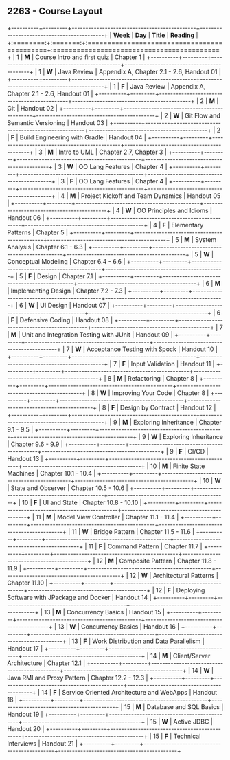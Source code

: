 ## 2263 - Course Layout

+----------+---------+---------------------------------------------+-------------------------------------------+
| **Week** | **Day** | **Title**                                   | **Reading**                               |
+:========:+:=======:+:============================================+:==========================================+
| 1        | **M**   | Course Intro and first quiz                 | Chapter 1                                 |
+----------+---------+---------------------------------------------+-------------------------------------------+
| 1        | **W**   | Java Review                                 | Appendix A, Chapter 2.1 - 2.6, Handout 01 |
+----------+---------+---------------------------------------------+-------------------------------------------+
| 1        | **F**   | Java Review                                 | Appendix A, Chapter 2.1 - 2.6, Handout 01 |
+----------+---------+---------------------------------------------+-------------------------------------------+
| 2        | **M**   | Git                                         | Handout 02                                |
+----------+---------+---------------------------------------------+-------------------------------------------+
| 2        | **W**   | Git Flow and Semantic Versioning            | Handout 03                                |
+----------+---------+---------------------------------------------+-------------------------------------------+
| 2        | **F**   | Build Engineering with Gradle               | Handout 04                                |
+----------+---------+---------------------------------------------+-------------------------------------------+
| 3        | **M**   | Intro to UML                                | Chapter 2.7, Chapter 3                    |
+----------+---------+---------------------------------------------+-------------------------------------------+
| 3        | **W**   | OO Lang Features                            | Chapter 4                                 |
+----------+---------+---------------------------------------------+-------------------------------------------+
| 3        | **F**   | OO Lang Features                            | Chapter 4                                 |
+----------+---------+---------------------------------------------+-------------------------------------------+
| 4        | **M**   | Project Kickoff and Team Dynamics           | Handout 05                                |
+----------+---------+---------------------------------------------+-------------------------------------------+
| 4        | **W**   | OO Principles and Idioms                    | Handout 06                                |
+----------+---------+---------------------------------------------+-------------------------------------------+
| 4        | **F**   | Elementary Patterns                         | Chapter 5                                 |
+----------+---------+---------------------------------------------+-------------------------------------------+
| 5        | **M**   | System Analysis                             | Chapter 6.1 - 6.3                         |
+----------+---------+---------------------------------------------+-------------------------------------------+
| 5        | **W**   | Conceptual Modeling                         | Chapter 6.4 - 6.6                         |
+----------+---------+---------------------------------------------+-------------------------------------------+
| 5        | **F**   | Design                                      | Chapter 7.1                               |
+----------+---------+---------------------------------------------+-------------------------------------------+
| 6        | **M**   | Implementing Design                         | Chapter 7.2 - 7.3                         |
+----------+---------+---------------------------------------------+-------------------------------------------+
| 6        | **W**   | UI Design                                   | Handout 07                                |
+----------+---------+---------------------------------------------+-------------------------------------------+
| 6        | **F**   | Defensive Coding                            | Handout 08                                |
+----------+---------+---------------------------------------------+-------------------------------------------+
| 7        | **M**   | Unit and Integration Testing with JUnit     | Handout 09                                |
+----------+---------+---------------------------------------------+-------------------------------------------+
| 7        | **W**   | Acceptance Testing with Spock               | Handout 10                                |
+----------+---------+---------------------------------------------+-------------------------------------------+
| 7        | **F**   | Input Validation                            | Handout 11                                |
+----------+---------+---------------------------------------------+-------------------------------------------+
| 8        | **M**   | Refactoring                                 | Chapter 8                                 |
+----------+---------+---------------------------------------------+-------------------------------------------+
| 8        | **W**   | Improving Your Code                         | Chapter 8                                 |
+----------+---------+---------------------------------------------+-------------------------------------------+
| 8        | **F**   | Design by Contract                          | Handout 12                                |
+----------+---------+---------------------------------------------+-------------------------------------------+
| 9        | **M**   | Exploring Inheritance                       | Chapter 9.1 - 9.5                         |
+----------+---------+---------------------------------------------+-------------------------------------------+
| 9        | **W**   | Exploring Inheritance                       | Chapter 9.6 - 9.9                         |
+----------+---------+---------------------------------------------+-------------------------------------------+
| 9        | **F**   | CI/CD                                       | Handout 13                                |
+----------+---------+---------------------------------------------+-------------------------------------------+
| 10       | **M**   | Finite State Machines                       | Chapter 10.1 - 10.4                       |
+----------+---------+---------------------------------------------+-------------------------------------------+
| 10       | **W**   | State and Observer                          | Chapter 10.5 - 10.6                       |
+----------+---------+---------------------------------------------+-------------------------------------------+
| 10       | **F**   | UI and State                                | Chapter 10.8 - 10.10                      |
+----------+---------+---------------------------------------------+-------------------------------------------+
| 11       | **M**   | Model View Controller                       | Chapter 11.1 - 11.4                       |
+----------+---------+---------------------------------------------+-------------------------------------------+
| 11       | **W**   | Bridge Pattern                              | Chapter 11.5 - 11.6                       |
+----------+---------+---------------------------------------------+-------------------------------------------+
| 11       | **F**   | Command Pattern                             | Chapter 11.7                              |
+----------+---------+---------------------------------------------+-------------------------------------------+
| 12       | **M**   | Composite Pattern                           | Chapter 11.8 - 11.9                       |
+----------+---------+---------------------------------------------+-------------------------------------------+
| 12       | **W**   | Architectural Patterns                      | Chapter 11.10                             |
+----------+---------+---------------------------------------------+-------------------------------------------+
| 12       | **F**   | Deploying Software with JPackage and Docker | Handout 14                                |
+----------+---------+---------------------------------------------+-------------------------------------------+
| 13       | **M**   | Concurrency Basics                          | Handout 15                                |
+----------+---------+---------------------------------------------+-------------------------------------------+
| 13       | **W**   | Concurrency Basics                          | Handout 16                                |
+----------+---------+---------------------------------------------+-------------------------------------------+
| 13       | **F**   | Work Distribution and Data Parallelism      | Handout 17                                |
+----------+---------+---------------------------------------------+-------------------------------------------+
| 14       | **M**   | Client/Server Architecture                  | Chapter 12.1                              |
+----------+---------+---------------------------------------------+-------------------------------------------+
| 14       | **W**   | Java RMI and Proxy Pattern                  | Chapter 12.2 - 12.3                       |
+----------+---------+---------------------------------------------+-------------------------------------------+
| 14       | **F**   | Service Oriented Architecture and WebApps   | Handout 18                                |
+----------+---------+---------------------------------------------+-------------------------------------------+
| 15       | **M**   | Database and SQL Basics                     | Handout 19                                |
+----------+---------+---------------------------------------------+-------------------------------------------+
| 15       | **W**   | Active JDBC                                 | Handout 20                                |
+----------+---------+---------------------------------------------+-------------------------------------------+
| 15       | **F**   | Technical Interviews	                   | Handout 21                                |
+----------+---------+---------------------------------------------+-------------------------------------------+
